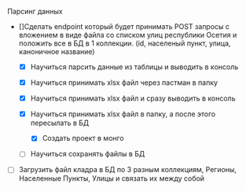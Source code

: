 Парсинг данных

- []Сделать endpoint который будет принимать POST запросы с вложением в виде файла со списком улиц 
республики Осетия и положить все в БД в 1 коллекции. (id, населеный пункт, улица, каноничное название)
    - [x] Научиться парсить данные из таблицы и выводить в консоль
    - [x] Научиться принимать xlsx файл через пастман в папку
    - [x] Научиться принимать xlsx файл и сразу выводить в консоль
    - [x] Научиться принимать xlsx файл в папку, а после этого пересылать в БД
      - [x] Создать проект в монго
    - [ ] Научиться сохранять файлы в БД
  

- [ ] Загрузить файл кладра в БД по 3 разным коллекциям,
Регионы, Населенные Пункты,  Улицы и связать их между собой
